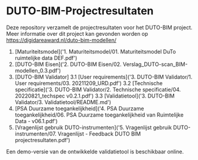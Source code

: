 # DUTO-BIM-Projectresultaten

Deze repository verzamelt de projectresultaten voor het DUTO-BIM project. Meer informatie over dit project kan gevonden worden op https://digidareaward.nl/duto-bim-modellen/

1. [Maturiteitsmodel]('1. Maturiteitsmodel/01. Maturiteitsmodel DuTo ruimtelijke data DEF.pdf')
2. [DUTO-BIM Eisen]('2. DUTO-BIM Eisen/02. Verslag_DUTO-scan_BIM-modellen_0.3.pdf')
3. [DUTO-BIM Validator]
    3.1 [User requirements]('3. DUTO-BIM Validator/1. User requirements/03. 20211209_URD.pdf')
    3.2 [Technische specificatie]('3. DUTO-BIM Validator/2. Technische specificatie/04. 20220821_techspec v0.2.1.pdf')
    3.3 [Validatietool]('3. DUTO-BIM Validator/3. Validatietool/README.md')
4. [PSA Duurzame toegankelijkheid]('4. PSA Duurzame toegankelijkheid/06. PSA Duurzame toegankelijkheid van Ruimtelijke Data - v06.1.pdf')
5. [Vragenlijst gebruik DUTO-instrumenten]('5. Vragenlijst gebruik DUTO-instrumenten/07. Vragenlijst - Feedback DUTO BIM projectresultaten.pdf')

Een demo-versie van de ontwikkelde validatietool is beschikbaar online. 
